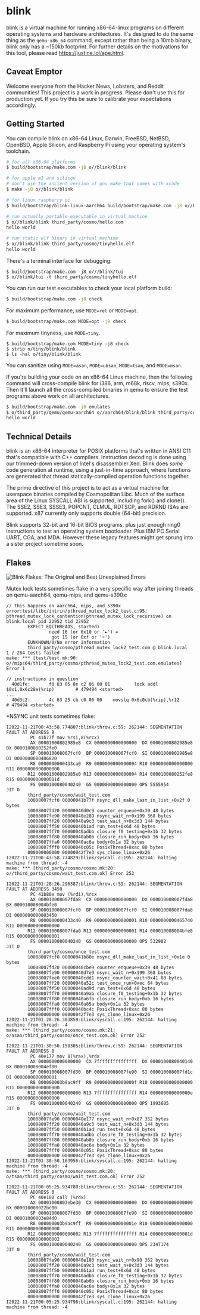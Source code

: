 # blink

blink is a virtual machine for running x86-64-linux programs on different
operating systems and hardware architectures. It's designed to do the
same thing as the `qemu-x86_64` command, except rather than being a 10mb
binary, blink only has a ~150kb footprint. For further details on the
motivations for this tool, please read <https://justine.lol/ape.html>.

## Caveat Emptor

Welcome everyone from the Hacker News, Lobsters, and Reddit communities!
This project is a work in progress. Please don't use this for production
yet. If you try this be sure to calibrate your expectations accordingly.

## Getting Started

You can compile blink on x86-64 Linux, Darwin, FreeBSD, NetBSD, OpenBSD,
Apple Silicon, and Raspberry Pi using your operating system's toolchain.

```sh
# for all x86-64 platforms
$ build/bootstrap/make.com -j8 o//blink/blink

# for apple m1 arm silicon
# don't use the ancient version of gnu make that comes with xcode
$ make -j8 o//blink/blink

# for linux raspberry pi
$ build/bootstrap/blink-linux-aarch64 build/bootstrap/make.com -j8 o//blink/blink

# run actually portable executable in virtual machine
$ o//blink/blink third_party/cosmo/hello.com
hello world

# run static elf binary in virtual machine
$ o//blink/blink third_party/cosmo/tinyhello.elf
hello world
```

There's a terminal interface for debugging:

```
$ build/bootstrap/make.com -j8 o///blink/tui
$ o//blink/tui -t third_party/cosmo/tinyhello.elf
```

You can run our test executables to check your local platform build:

```sh
$ build/bootstrap/make.com -j8 check
```

For maximum performance, use `MODE=rel` or `MODE=opt`.

```sh
$ build/bootstrap/make.com MODE=opt -j8 check
```

For maximum tinyness, use `MODE=tiny`.

```
$ build/bootstrap/make.com MODE=tiny -j8 check
$ strip o/tiny/blink/blink
$ ls -hal o/tiny/blink/blink
```

You can sanitize using `MODE=asan`, `MODE=ubsan`, `MODE=tsan`, and
`MODE=msan`.

If you're building your code on an x86-64 Linux machine, then the
following command will cross-compile blink for i386, arm, m68k, riscv,
mips, s390x. Then it'll launch all the cross-compiled binaries in qemu
to ensure the test programs above work on all architectures.

```sh
$ build/bootstrap/make.com -j8 emulates
$ o/third_party/qemu/qemu-aarch64 o//aarch64/blink/blink third_party/cosmo/hello.com
hello world
```

## Technical Details

blink is an x86-64 interpreter for POSIX platforms that's written in
ANSI C11 that's compatible with C++ compilers. Instruction decoding is
done using our trimmed-down version of Intel's disassembler Xed. Blink
does *some* code generation at runtime, using a just-in-time approach,
where functions are generated that thread statically-compiled operation
functions together.

The prime directive of this project is to act as a virtual machine for
userspace binaries compiled by Cosmopolitan Libc. Much of the surface
area of the Linux SYSCALL ABI is supported, including fork() and
clone(). The SSE2, SSE3, SSSE3, POPCNT, CLMUL, RDTSCP, and RDRND ISAs
are supported. x87 currently only supports double (64-bit) precision.

Blink supports 32-bit and 16-bit BIOS programs, plus just enough ring0
instructions to test an operating system bootloader. Plus IBM PC Serial
UART, CGA, and MDA. However these legacy features might get sprung into
a sister project sometime soon.

## Flakes

![Blink Flakes: The Original and Best Unexplained Errors](test/flakes.png)

Mutex lock tests sometimes flake in a very specific way after joining
threads on qemu-aarch64, qemu-mips, and qemu-s390x:

```
// this happens on aarch64, mips, and s390x
error:test/libc/intrin/pthread_mutex_lock2_test.c:95: pthread_mutex_lock_contention(pthread_mutex_lock_recursive) on blink.local pid 22952 tid 22952
        EXPECT_EQ(THREADS, started)
                need 16 (or 0x10 or '►') =
                 got 15 (or 0xf or '☼')
        EUNKNOWN/0/No error information
        third_party/cosmo/pthread_mutex_lock2_test.com @ blink.local
1 / 284 tests failed
make: *** [test/test.mk:90: o//mips64/third_party/cosmo/pthread_mutex_lock2_test.com.emulates] Error 1

// instructions in question
  40d1fe:       f0 83 05 8e c2 06 00 01         lock addl $0x1,0x6c28e(%rip)        # 479494 <started>
...
  40d3c2:       4c 63 25 cb c0 06 00    movslq 0x6c0cb(%rip),%r12        # 479494 <started>

```

*NSYNC unit tests sometimes flake:

```
I2022-11-21T00:43:58.774807:blink/throw.c:59: 262144: SEGMENTATION FAULT AT ADDRESS 8
         PC 41b77f mov %rsi,8(%rcx)
         AX 00001000802985e8  CX 0000000000000000  DX 00001000802985e8  BX 0000100080252fe0
         SP 000010008007fcf0  BP 000010008007fcf0  SI 00001000802985e8  DI 0000000000486820
         R8 0000000000433ca0  R9 0000000000000004 R10 0000000000000000 R11 0000000000000000
        R12 00001000802985e0 R13 0000000000000004 R14 0000100080252fe8 R15 000000000000001d
         FS 0000100080040240  GS 0000000000000000 OPS 5555954          JIT 0
        third_party/cosmo/wait_test.com
        10008007fcf0 00000041b77f nsync_dll_make_last_in_list_+0x2f 0 bytes
        10008007fd20 00000040d0c9 counter_enqueue+0x39 48 bytes
        10008007fe90 00000040e289 nsync_wait_n+0x199 368 bytes
        10008007ff20 00000040a9c3 test_wait_n+0x3d3 144 bytes
        10008007ff50 00000040b1ad run_test+0x6d 48 bytes
        10008007ff70 00000040adbb closure_f0_testing+0x1b 32 bytes
        10008007ff80 00000040ab0b closure_run_body+0xb 16 bytes
        10008007ffa0 00000040ac6a body+0x1a 32 bytes
        10008007fff0 00000040c05c PosixThread+0xac 80 bytes
        000000000000 00000042f7e3 sys_clone_linux+0x26
I2022-11-21T00:43:58.774829:blink/syscall.c:195: 262144: halting machine from thread: -4
make: *** [third_party/cosmo/cosmo.mk:20: o//third_party/cosmo/wait_test.com.ok] Error 252

I2022-11-21T01:28:26.296387:blink/throw.c:59: 262144: SEGMENTATION FAULT AT ADDRESS 3450
         PC 41b80e mov (%rdi),%rcx
         AX 000010008007fda8  CX 0000000000000000  DX 000010008007fda8  BX 000010008004bfe0
         SP 000010008007fcf0  BP 000010008007fcf0  SI 000010008007fda8  DI 0000000000003450
         R8 0000000000433c40  R9 0000000000000001 R10 0000000000465740 R11 0000000000000000
        R12 000010008007fda0 R13 0000000000000001 R14 000010008004bfe8 R15 0000000000000001
         FS 0000100080040240  GS 0000000000000000 OPS 532982           JIT 0
        third_party/cosmo/once_test.com
        10008007fcf0 00000041b80e nsync_dll_make_last_in_list_+0x1e 0 bytes
        10008007fd20 00000040cbe9 counter_enqueue+0x39 48 bytes
        10008007fe90 00000040d7e9 nsync_wait_n+0x199 368 bytes
        10008007fee0 00000040cdd1 nsync_counter_wait+0x41 80 bytes
        10008007ff20 00000040a52c test_once_run+0xec 64 bytes
        10008007ff50 00000040ad9d run_test+0x6d 48 bytes
        10008007ff70 00000040a9ab closure_f0_testing+0x1b 32 bytes
        10008007ff80 00000040a6fb closure_run_body+0xb 16 bytes
        10008007ffa0 00000040a85a body+0x1a 32 bytes
        10008007fff0 00000040bc4c PosixThread+0xac 80 bytes
        000000000000 00000042f7e3 sys_clone_linux+0x26
I2022-11-21T01:28:26.303859:blink/syscall.c:195: 262144: halting machine from thread: -4
make: *** [third_party/cosmo/cosmo.mk:21: o/asan/third_party/cosmo/once_test.com.ok] Error 252

I2022-11-21T01:30:50.158305:blink/throw.c:59: 262144: SEGMENTATION FAULT AT ADDRESS 8
         PC 40e177 mov 8(%rax),%rdx
         AX 0000000000000000  CX 7fffffffffffffff  DX 0000100080040140  BX 000010008004ef80
         SP 000010008007fd30  BP 000010008007fe90  SI 000010008007fd1c  DI 0000000000000001
         R8 000000003b9ac9ff  R9 000000000000000f R10 0000000000000000 R11 0000000000000000
        R12 0000000000000000 R13 7fffffffffffffff R14 000000000000000e R15 0000000000000000
         FS 0000100080040240  GS 0000000000000000 OPS 1993605          JIT 0
        third_party/cosmo/wait_test.com
        10008007fe90 00000040e177 nsync_wait_n+0x87 352 bytes
        10008007ff20 00000040a9c3 test_wait_n+0x3d3 144 bytes
        10008007ff50 00000040b1ad run_test+0x6d 48 bytes
        10008007ff70 00000040adbb closure_f0_testing+0x1b 32 bytes
        10008007ff80 00000040ab0b closure_run_body+0xb 16 bytes
        10008007ffa0 00000040ac6a body+0x1a 32 bytes
        10008007fff0 00000040c05c PosixThread+0xac 80 bytes
        000000000000 00000042f7e3 sys_clone_linux+0x26
I2022-11-21T01:30:50.163956:blink/syscall.c:195: 262144: halting machine from thread: -4
make: *** [third_party/cosmo/cosmo.mk:20: o/tsan/third_party/cosmo/wait_test.com.ok] Error 252

I2022-11-21T00:05:25.934780:blink/throw.c:59: 262144: SEGMENTATION FAULT AT ADDRESS 0
         PC 40e180 call (%rdx)
         AX 00001000803ebe30  CX 0000000000000000  DX 0000000000000000  BX 000010008022bc00
         SP 000010008007fd30  BP 000010008007fe90  SI 0000000000000000  DI 00001000803e84d0
         R8 000000003b9ac9ff  R9 000000000000001e R10 0000000000000000 R11 0000000000000000
        R12 0000000000000002 R13 7fffffffffffffff R14 000000000000001d R15 0000000000000002
         FS 0000100080040240  GS 0000000000000000 OPS 2347174          JIT 0
        third_party/cosmo/wait_test.com
        10008007fe90 00000040e180 nsync_wait_n+0x90 352 bytes
        10008007ff20 00000040a9c3 test_wait_n+0x3d3 144 bytes
        10008007ff50 00000040b1ad run_test+0x6d 48 bytes
        10008007ff70 00000040adbb closure_f0_testing+0x1b 32 bytes
        10008007ff80 00000040ab0b closure_run_body+0xb 16 bytes
        10008007ffa0 00000040ac6a body+0x1a 32 bytes
        10008007fff0 00000040c05c PosixThread+0xac 80 bytes
        000000000000 00000042f7e3 sys_clone_linux+0x26
I2022-11-21T00:05:25.934796:blink/syscall.c:195: 262144: halting machine from thread: -4
```
